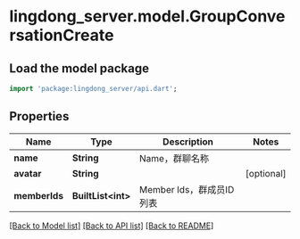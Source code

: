 # lingdong_server.model.GroupConversationCreate

## Load the model package
```dart
import 'package:lingdong_server/api.dart';
```

## Properties
Name | Type | Description | Notes
------------ | ------------- | ------------- | -------------
**name** | **String** | Name，群聊名称 | 
**avatar** | **String** |  | [optional] 
**memberIds** | **BuiltList&lt;int&gt;** | Member Ids，群成员ID列表 | 

[[Back to Model list]](../README.md#documentation-for-models) [[Back to API list]](../README.md#documentation-for-api-endpoints) [[Back to README]](../README.md)


